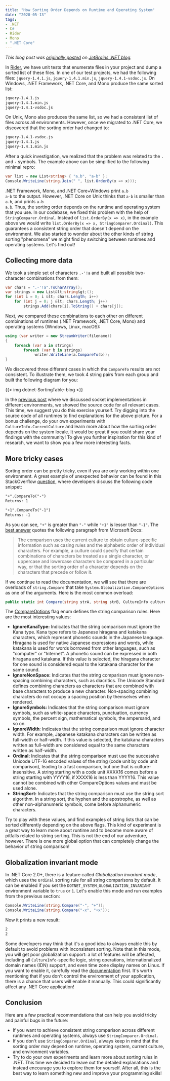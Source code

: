 ```yaml
---
title: "How Sorting Order Depends on Runtime and Operating System"
date: "2020-05-13"
tags:
- .NET
- C#
- Rider
- Mono
- ".NET Core"
---
```


*This blog post was [originally posted](https://blog.jetbrains.com/dotnet/2020/05/13/sorting-order-depends-runtime-operating-system/) on [JetBrains .NET blog](https://blog.jetbrains.com/dotnet/).*

In <a href="https://www.jetbrains.com/rider/">Rider</a>, we have unit tests that enumerate files in your project and dump a sorted list of these files. In one of our test projects, we had the following files: <code>jquery-1.4.1.js</code>, <code>jquery-1.4.1.min.js</code>, <code>jquery-1.4.1-vsdoc.js</code>. On Windows, .NET Framework, .NET Core, and Mono produce the same sorted list:

```bash
jquery-1.4.1.js
jquery-1.4.1.min.js
jquery-1.4.1-vsdoc.js
```

<!--more-->

On Unix, Mono also produces the same list, so we had a consistent list of files across all environments. However, once we migrated to .NET Core, we discovered that the sorting order had changed to:

```bash
jquery-1.4.1-vsdoc.js
jquery-1.4.1.js
jquery-1.4.1.min.js
```

After a quick investigation, we realized that the problem was related to the <code>.</code> and <code>-</code> symbols. The example above can be simplified to the following minimal repro:

```cs
var list = new List<string> { "a.b", "a-b" };
Console.WriteLine(string.Join(" ", list.OrderBy(x => x)));
```

.NET Framework, Mono, and .NET Core+Windows print <code>a.b a-b</code> to the output. However, .NET Core on Unix thinks that <code>a-b</code> is smaller than <code>a.b</code>, and prints <code>a-b a.b</code>. Thus, the sorting order depends on the runtime and operating system that you use.
In our codebase, we fixed this problem with the help of <code>StringComparer.Ordinal</code>. Instead of <code>list.OrderBy(x =&gt; x)</code>, in the example above we would write <code>list.OrderBy(x =&gt; x, StringComparer.Ordinal)</code>. This guarantees a consistent string order that doesn't depend on the environment.
We also started to wonder about the other kinds of string sorting "phenomena" we might find by switching between runtimes and operating systems. Let's find out!
<h2><strong>Collecting more data</strong></h2>
We took a simple set of characters <code>.-'!a</code> and built all possible two-character combinations from them:

```cs
var chars = ".-'!a".ToCharArray();
var strings = new List&lt;string&gt;();
for (int i = 0; i &lt; chars.Length; i++)
    for (int j = 0; j &lt; chars.Length; j++)
        strings.Add(chars[i].ToString() + chars[j]);
```

Next, we compared these combinations to each other on different combinations of runtimes (.NET Framework, .NET Core, Mono) and operating systems (Windows, Linux, macOS):

```cs
using (var writer = new StreamWriter(filename))
{
    foreach (var a in strings)
        foreach (var b in strings)
             writer.WriteLine(a.CompareTo(b));
}
```

We discovered three different cases in which the <code>CompareTo</code> results are not consistent. To illustrate them, we took 4 string pairs from each group and built the following diagram for you:

{{< img dotnet-SortingTable-blog >}}

In the <a href="https://blog.jetbrains.com/dotnet/2020/04/27/socket-error-codes-depend-runtime-operating-system/">previous post</a> where we discussed socket implementations in different environments, we showed the source code for all relevant cases. This time, we suggest you do this exercise yourself. Try digging into the source code of all runtimes to find explanations for the above picture. For a bonus challenge, do your own experiments with <code>CultureInfo.CurrentCulture</code> and learn more about how the sorting order depends on the system locale. It would be great if you could share your findings with the community! To give you further inspiration for this kind of research, we want to show you a few more interesting facts.
<h2><strong>More tricky cases</strong></h2>
Sorting order can be pretty tricky, even if you are only working within one environment. A great example of unexpected behavior can be found in this StackOverflow <a href="https://stackoverflow.com/q/2244480/184842">question</a>, where developers discuss the following code snippet:

```txt
"+".CompareTo("-")
Returns: 1

"+1".CompareTo("-1")
Returns: -1
```

As you can see, <code>"+"</code> is greater than <code>"-"</code> while <code>"+1"</code> is lesser than <code>"-1"</code>. The <a href="https://stackoverflow.com/a/2244615/184842">best answer</a> quotes the following paragraph from Microsoft Docs:
<blockquote>The comparison uses the current culture to obtain culture-specific information such as casing rules and the alphabetic order of individual characters.
For example, a culture could specify that certain combinations of characters be treated as a single character, or uppercase and lowercase characters be compared in a particular way, or that the sorting order of a character depends on the characters that precede or follow it.</blockquote>
If we continue to read the documentation, we will see that there are overloads of <code>string.Compare</code> that take <code>System.Globalization.CompareOptions </code>as one of the arguments. Here is the most common overload:

```cs
public static int Compare(string strA, string strB, CultureInfo culture, CompareOptions options);
```

The <a href="https://docs.microsoft.com/en-us/dotnet/api/system.globalization.compareoptions">CompareOptions</a> flag enum defines the string comparison rules. Here are the most interesting values:
<ul>
	<li><strong>IgnoreKanaType:</strong> Indicates that the string comparison must ignore the Kana type. Kana type refers to Japanese hiragana and katakana characters, which represent phonetic sounds in the Japanese language. Hiragana is used for native Japanese expressions and words, while katakana is used for words borrowed from other languages, such as "computer" or "Internet". A phonetic sound can be expressed in both hiragana and katakana. If this value is selected, the hiragana character for one sound is considered equal to the katakana character for the same sound.</li>
	<li><strong>IgnoreNonSpace:</strong> Indicates that the string comparison must ignore non-spacing combining characters, such as diacritics. The Unicode Standard defines combining characters as characters that are combined with base characters to produce a new character. Non-spacing combining characters do not occupy a spacing position by themselves when rendered.</li>
	<li><strong>IgnoreSymbols:</strong> Indicates that the string comparison must ignore symbols, such as white-space characters, punctuation, currency symbols, the percent sign, mathematical symbols, the ampersand, and so on.</li>
	<li><strong>IgnoreWidth</strong>: Indicates that the string comparison must ignore character width. For example, Japanese katakana characters can be written as full-width or half-width. If this value is selected, the katakana characters written as full-width are considered equal to the same characters written as half-width.</li>
	<li><strong>Ordinal:</strong> Indicates that the string comparison must use the successive Unicode UTF-16 encoded values of the string (code unit by code unit comparison), leading to a fast comparison, but one that is culture-insensitive. A string starting with a code unit XXXX16 comes before a string starting with YYYY16, if XXXX16 is less than YYYY16. This value cannot be combined with other CompareOptions values and must be used alone.</li>
	<li><strong>StringSort:</strong> Indicates that the string comparison must use the string sort algorithm. In a string sort, the hyphen and the apostrophe, as well as other non-alphanumeric symbols, come before alphanumeric characters.</li>
</ul>
Try to play with these values, and find examples of string lists that can be sorted differently depending on the above flags. This kind of experiment is a great way to learn more about runtime and to become more aware of pitfalls related to string sorting.
This is not the end of our adventure, however. There is one more global option that can completely change the behavior of string comparison!
<h2><strong>Globalization invariant mode</strong></h2>
In .NET Core 2.0+, there is a feature called <em>Globalization invariant mode</em>, which uses the <code>Ordinal</code> sorting rule for all string comparisons by default. It can be enabled if you set the <code>DOTNET_SYSTEM_GLOBALIZATION_INVARIANT</code> environment variable to <code>true</code> or <code>1</code>. Let's enable this mode and run examples from the previous section:

```cs
Console.WriteLine(string.Compare("-", "+"));
Console.WriteLine(string.Compare("-x", "+x"));
```

Now it prints a new result:

```txt
2
2
```

Some developers may think that it's a good idea to always enable this by default to avoid problems with inconsistent sorting. Note that in this mode, you will get poor globalization support: a lot of features will be affected, including all <code>CultureInfo</code>-specific logic, string operations, internationalized domain names (IDN) support, and even time zone display names on Linux. If you want to enable it, carefully read the <a href="https://github.com/dotnet/runtime/blob/master/docs/design/features/globalization-invariant-mode.md">documentation</a> first.
It's worth mentioning that if you don't control the environment of your application, there is a chance that users will enable it manually. This could significantly affect any .NET Core application!
<h2><strong>Conclusion</strong></h2>
Here are a few practical recommendations that can help you avoid tricky and painful bugs in the future:
<ul>
	<li>If you want to achieve consistent string comparison across different runtimes and operating systems, always use <code>StringComparer.Ordinal</code>.</li>
	<li>If you don't use <code>StringComparer.Ordinal</code>, always keep in mind that the sorting order may depend on runtime, operating system, current culture, and environment variables.</li>
	<li>Try to do your own experiments and learn more about sorting rules in .NET. This time we decided to leave out the detailed explanations and instead encourage you to explore them for yourself. After all, this is the best way to learn something new and improve your programming skills!</li>
</ul>